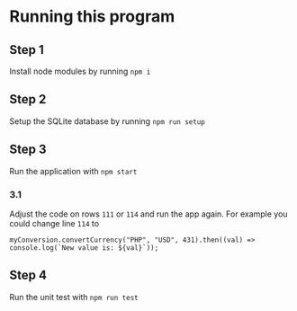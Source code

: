 # Running this program

## Step 1
Install node modules by running `npm i`

## Step 2
Setup the SQLite database by running `npm run setup`

## Step 3
Run the application with `npm start`

### 3.1
Adjust the code on rows `111` or `114` and run the app again.
For example you could change line `114` to 
```
myConversion.convertCurrency("PHP", "USD", 431).then((val) => console.log(`New value is: ${val}`));
```

## Step 4
Run the unit test with `npm run test`
